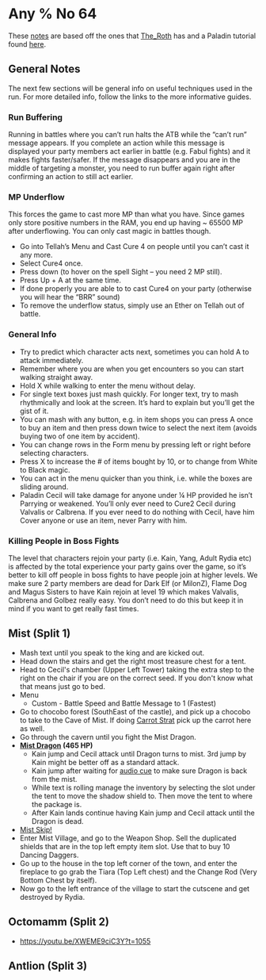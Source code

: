 # Any % No 64

These [notes][1] are based off the ones that [The_Roth][2] has and a Paladin
tutorial found [here][Paladin Tutorial].

## General Notes

The next few sections will be general info on useful techniques used in the run.
For more detailed info, follow the links to the more informative guides.

### Run Buffering

Running in battles where you can’t run halts the ATB while the “can’t run”
message appears. If you complete an action while this message is displayed your
party members act earlier in battle (e.g. Fabul fights) and it makes fights
faster/safer. If the message disappears and you are in the middle of targeting a
monster, you need to run buffer again right after confirming an action to still
act earlier.

### MP Underflow

This forces the game to cast more MP than what you have. Since games only store
positive numbers in the RAM, you end up having ~ 65500 MP after underflowing.
You can only cast magic in battles though.

  * Go into Tellah’s Menu and Cast Cure 4 on people until you can’t cast it any
    more.
  * Select Cure4 once.
  * Press down (to hover on the spell Sight – you need 2 MP still).
  * Press Up + A at the same time.
  * If done properly you are able to to cast Cure4 on your party (otherwise you
    will hear the “BRR” sound)
  * To remove the underflow status, simply use an Ether on Tellah out of battle.

### General Info

  * Try to predict which character acts next, sometimes you can hold A to attack
    immediately.
  * Remember where you are when you get encounters so you can start walking
    straight away.
  * Hold X while walking to enter the menu without delay.
  * For single text boxes just mash quickly. For longer text, try to mash
    rhythmically and look at the screen. It’s hard to explain but you’ll get the
    gist of it.
  * You can mash with any button, e.g. in item shops you can press A once to buy
    an item and then press down twice to select the next item (avoids buying two
    of one item by accident).
  * You can change rows in the Form menu by pressing left or right before
    selecting characters.
  * Press X to increase the # of items bought by 10, or to change from White to
    Black magic.
  * You can act in the menu quicker than you think, i.e. while the boxes are
    sliding around.
  * Paladin Cecil will take damage for anyone under ¼ HP provided he isn’t
    Parrying or weakened. You’ll only ever need to Cure2 Cecil during Valvalis
    or Calbrena. If you ever need to do nothing with Cecil, have him Cover
    anyone or use an item, never Parry with him.

### Killing People in Boss Fights

The level that characters rejoin your party (i.e. Kain, Yang, Adult Rydia etc)
is affected by the total experience your party gains over the game, so it’s
better to kill off people in boss fights to have people join at higher levels.
We make sure 2 party members are dead for Dark Elf (or MilonZ), Flame Dog and
Magus Sisters to have Kain rejoin at level 19 which makes Valvalis, Calbrena and
Golbez really easy. You don’t need to do this but keep it in mind if you want to
get really fast times.

## Mist (Split 1)

  * Mash text until you speak to the king and are kicked out.
  * Head down the stairs and get the right most treasure chest for a tent.
  * Head to Cecil's chamber (Upper Left Tower) taking the extra step to the
    right on the chair if you are on the correct seed. If you don't know what
    that means just go to bed.
  * Menu
    * Custom - Battle Speed and Battle Message to 1 (Fastest)
  * Go to chocobo forest (SouthEast of the castle), and pick up a chocobo to
    take to the Cave of Mist. If doing [Carrot Strat][Carrot Strat] pick up the
    carrot here as well.
  * Go through the cavern until you fight the Mist Dragon.
  * **[Mist Dragon][Mist Dragon] (465 HP)**
    * Kain jump and Cecil attack until Dragon turns to mist. 3rd jump by Kain
      might be better off as a standard attack.
    * Kain jump after waiting for [audio cue][4] to make sure Dragon is back
      from the mist.
    * While text is rolling manage the inventory by selecting the slot under
      the tent to move the shadow shield to. Then move the tent to where the
      package is.
    * After Kain lands continue having Kain jump and Cecil attack until the
      Dragon is dead.
  * [Mist Skip!][Mist Skip]
  * Enter Mist Village, and go to the Weapon Shop. Sell the duplicated shields
    that are in the top left empty item slot. Use that to buy 10 Dancing
    Daggers.
  * Go up to the house in the top left corner of the town, and enter the
    fireplace to go grab the Tiara (Top Left chest) and the Change Rod (Very
    Bottom Chest by itself).
  * Now go to the left entrance of the village to start the cutscene and get
    destroyed by Rydia.

## Octomamm (Split 2)

  * https://youtu.be/XWEME9ciC3Y?t=1055

## Antlion (Split 3)

[1]: https://docs.google.com/document/d/1Q-tdhzzETGhkT8XUzaw0GbFWTqGCaAQzrz-HWNJEfZs/edit
[2]: https://www.twitch.tv/the_roth
[Paladin Tutorial]: https://www.youtube.com/watch?v=XWEME9ciC3Y
[4]: https://youtu.be/mkr_jvEzP6g?t=2171
[Mist Skip]: https://youtu.be/XWEME9ciC3Y?t=787
[Carrot Strat]: ./Carrot_Strat.md
[Mist Dragon]: ./Mist_Dragon.md